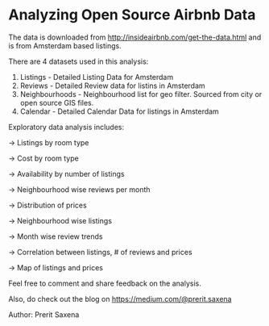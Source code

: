 # Analyzing Open Source Airbnb Data

The data is downloaded from http://insideairbnb.com/get-the-data.html and is from Amsterdam based listings.

There are 4 datasets used in this analysis:
1) Listings - Detailed Listing Data for Amsterdam
2) Reviews - Detailed Review data for listins in Amsterdam
3) Neighbourhoods - Neighbourhood list for geo filter. Sourced from city or open source GIS files.
4) Calendar - Detailed Calendar Data for listings in Amsterdam


Exploratory data analysis includes:

-> Listings by room type

-> Cost by room type

-> Availability by number of listings

-> Neighbourhood wise reviews per month

-> Distribution of prices

-> Neighbourhood wise listings

-> Month wise review trends

-> Correlation between listings, # of reviews and prices

-> Map of listings and prices

Feel free to comment and share feedback on the analysis.

Also, do check out the blog on https://medium.com/@prerit.saxena

Author: Prerit Saxena

